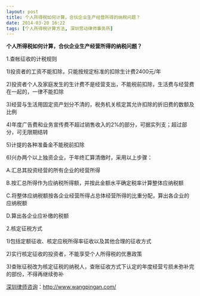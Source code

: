 ```yaml
---
layout: post
title: 个人所得税如何计算，合伙企业生产经营所得的纳税问题？
date: 2014-03-20 16:22
tags: [个人所得税计算方法, 深圳劳动律师事务所]
---
```

<strong>个人所得税如何计算，合伙企业生产经营所得的纳税问题？</strong>

1.查帐征收的计税规则

1)投资者的工资不能扣除，只能按规定标准的扣除生计费2400元/年

2)投资者个人及家庭发生的生计费不是经营支出，不能税前扣除，生活费与经营费在一起的，一律不能扣除

3)经营与生活用固定资产划分不清的，税务机关核定其允许扣除的折旧费的数额及比例

4)年度广告费和业务宣传费不超过销售收入的2%的部分，可据实列支；超过部分，可无限期结转

5)计提的各种准备金不能税前扣除

6)兴办两个以上独资企业，于年终汇算清缴时，采用以上步骤：

A.汇总其投资经营的所有企业的经营所得

B.按汇总所得作为应纳税所得额，并按此金额水平确定税率计算整体应纳税额

C.将整体应纳税额按各企业经营所得占总体经营所得的比重分配，算出各企业的应纳税额

D.算出各企业应补缴的税额

2.核定征税方式

1)包括定额征收、核定应税所得率征收以及其他合理的征收方式

2)实行核定征收的投资者，不能享受个人所得税的优惠政策

3)查账征税改为核定征税的纳税人，查账征收方式下认定的年度经营亏损未弥补完的部份，不得再继续弥补

<a href="http://www.wangpingan.com/">深圳律师咨询</a>：<a href="http://www.wangpingan.com/">http://www.wangpingan.com/</a>

